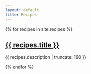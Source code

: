 ```yaml
---
layout: default
title: Recipes
---
```


{% for recipes in site.recipes %}

<a href="{{ recipes.url | prepend: site.baseurl }}">
  <h2>{{ recipes.title }}</h2>
</a>

<p class="post-excerpt">{{ recipes.description | truncate: 160 }}</p>

{% endfor %}